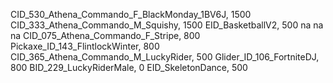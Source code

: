 CID_530_Athena_Commando_F_BlackMonday_1BV6J, 1500
CID_333_Athena_Commando_M_Squishy, 1500
EID_BasketballV2, 500
na
na
na
CID_075_Athena_Commando_F_Stripe, 800
Pickaxe_ID_143_FlintlockWinter, 800
CID_365_Athena_Commando_M_LuckyRider, 500
Glider_ID_106_FortniteDJ, 800
BID_229_LuckyRiderMale, 0
EID_SkeletonDance, 500